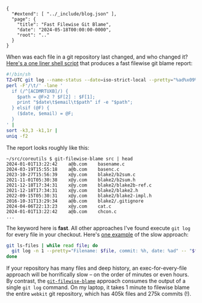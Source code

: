 
    {
      "#extend": [ "../_include/blog.json" ],
      "page": {
        "title": "Fast Filewise Git Blame",
        "date": "2024-05-18T00:00:00-0000",
        "root": ".."
      }
    }


When was each file in a git repository last changed, and who changed it? [Here's a one liner shell script](https://gist.github.com/acg/41e147c15e36c6db87db5bd286c03ba3) that produces a fast filewise git blame report:

```sh
#!/bin/sh
TZ=UTC git log --name-status --date=iso-strict-local --pretty="%ad%x09%ae" "$@" |
perl -F'/\t/' -lane '
  if (/^[ACDMRTUXB]/) {
    $path = @F>2 ? $F[2] : $F[1];
    print "$date\t$email\t$path" if -e "$path";
  } elsif (@F) {
    ($date, $email) = @F;
  }
' |
sort -k3,3 -k1,1r |
uniq -f2
```

The report looks roughly like this:

    ~/src/coreutils $ git-filewise-blame src | head
    2024-01-01T13:22:42    a@b.com    basename.c
    2024-03-19T15:55:18    a@b.com    basenc.c
    2023-10-27T15:56:39    x@y.com    blake2/b2sum.c
    2021-11-01T05:30:38    x@y.com    blake2/b2sum.h
    2021-12-18T17:34:31    x@y.com    blake2/blake2b-ref.c
    2021-12-18T17:34:31    x@y.com    blake2/blake2.h
    2022-09-15T05:30:31    x@y.com    blake2/blake2-impl.h
    2016-10-31T13:29:34    a@b.com    blake2/.gitignore
    2024-04-06T22:13:23    x@y.com    cat.c
    2024-01-01T13:22:42    a@b.com    chcon.c
    ...

The keyword here is **fast**. All other approaches I've found execute `git log` for every file in your checkout. Here's [one example](https://stackoverflow.com/a/5183273) of the slow approach:

```sh
git ls-files | while read file; do
  git log -n 1 --pretty="Filename: $file, commit: %h, date: %ad" -- "$file"
done
```

If your repository has many files and deep history, an exec-for-every-file approach will be horrifically slow – on the order of minutes or even hours. By contrast, the [`git-filewise-blame`](https://gist.github.com/acg/41e147c15e36c6db87db5bd286c03ba3) approach consumes the output of a single `git log` command. On my laptop, it takes 1 minute to filewise blame the entire `webkit` git repository, which has 405k files and 275k commits (!).
